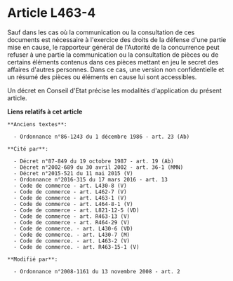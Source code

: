 # Article L463-4

Sauf dans les cas où la communication ou la consultation de ces documents est nécessaire à l'exercice des droits de la
défense d'une partie mise en cause, le rapporteur général de l'Autorité de la concurrence peut refuser à une partie la
communication ou la consultation de pièces ou de certains éléments contenus dans ces pièces mettant en jeu le secret des
affaires d'autres personnes. Dans ce cas, une version non confidentielle et un résumé des pièces ou éléments en cause lui
sont accessibles. 

Un décret en Conseil d'Etat précise les modalités d'application du présent article.

**Liens relatifs à cet article**

	**Anciens textes**:

	  - Ordonnance n°86-1243 du 1 décembre 1986 - art. 23 (Ab)

	**Cité par**:

	  - Décret n°87-849 du 19 octobre 1987 - art. 19 (Ab)
	  - Décret n°2002-689 du 30 avril 2002 - art. 36-1 (MMN)
	  - Décret n°2015-521 du 11 mai 2015 (V)
	  - Ordonnance n°2016-315 du 17 mars 2016 - art. 13
	  - Code de commerce - art. L430-8 (V)
	  - Code de commerce - art. L462-7 (V)
	  - Code de commerce - art. L463-1 (V)
	  - Code de commerce - art. L464-8-1 (V)
	  - Code de commerce - art. L821-12-5 (VD)
	  - Code de commerce - art. R463-13 (V)
	  - Code de commerce - art. R464-29 (V)
	  - Code de commerce. - art. L430-6 (VD)
	  - Code de commerce. - art. L430-7 (M)
	  - Code de commerce. - art. L463-2 (V)
	  - Code de commerce. - art. R463-15-1 (V)

	**Modifié par**:

	  - Ordonnance n°2008-1161 du 13 novembre 2008 - art. 2
